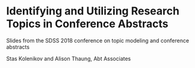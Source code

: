 # Identifying and Utilizing Research Topics in Conference Abstracts

Slides from the SDSS 2018 conference on topic modeling and conference abstracts

Stas Kolenikov and Alison Thaung, Abt Associates
